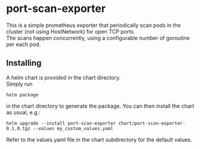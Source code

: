 # port-scan-exporter
This is a simple prometheus exporter that periodically scan pods in the cluster (not using HostNetwork) for open TCP ports.  
The scans happen concurrently, using a configurable number of goroutine per each pod.

## Installing
A helm chart is provided in the chart directory.  
Simply run
```shell
helm package
```
in the chart directory to generate the package. You can then install the chart as usual, e.g.:
```shell
helm upgrade --install port-scan-exporter chart/port-scan-exporter-0.1.0.tgz --values my_custom_values.yaml
```

Refer to the values.yaml file in the chart subdirectory for the default values.

